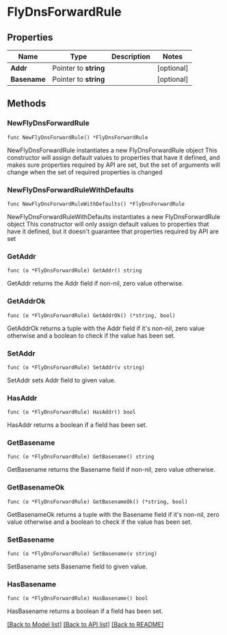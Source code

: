 # FlyDnsForwardRule

## Properties

Name | Type | Description | Notes
------------ | ------------- | ------------- | -------------
**Addr** | Pointer to **string** |  | [optional] 
**Basename** | Pointer to **string** |  | [optional] 

## Methods

### NewFlyDnsForwardRule

`func NewFlyDnsForwardRule() *FlyDnsForwardRule`

NewFlyDnsForwardRule instantiates a new FlyDnsForwardRule object
This constructor will assign default values to properties that have it defined,
and makes sure properties required by API are set, but the set of arguments
will change when the set of required properties is changed

### NewFlyDnsForwardRuleWithDefaults

`func NewFlyDnsForwardRuleWithDefaults() *FlyDnsForwardRule`

NewFlyDnsForwardRuleWithDefaults instantiates a new FlyDnsForwardRule object
This constructor will only assign default values to properties that have it defined,
but it doesn't guarantee that properties required by API are set

### GetAddr

`func (o *FlyDnsForwardRule) GetAddr() string`

GetAddr returns the Addr field if non-nil, zero value otherwise.

### GetAddrOk

`func (o *FlyDnsForwardRule) GetAddrOk() (*string, bool)`

GetAddrOk returns a tuple with the Addr field if it's non-nil, zero value otherwise
and a boolean to check if the value has been set.

### SetAddr

`func (o *FlyDnsForwardRule) SetAddr(v string)`

SetAddr sets Addr field to given value.

### HasAddr

`func (o *FlyDnsForwardRule) HasAddr() bool`

HasAddr returns a boolean if a field has been set.

### GetBasename

`func (o *FlyDnsForwardRule) GetBasename() string`

GetBasename returns the Basename field if non-nil, zero value otherwise.

### GetBasenameOk

`func (o *FlyDnsForwardRule) GetBasenameOk() (*string, bool)`

GetBasenameOk returns a tuple with the Basename field if it's non-nil, zero value otherwise
and a boolean to check if the value has been set.

### SetBasename

`func (o *FlyDnsForwardRule) SetBasename(v string)`

SetBasename sets Basename field to given value.

### HasBasename

`func (o *FlyDnsForwardRule) HasBasename() bool`

HasBasename returns a boolean if a field has been set.


[[Back to Model list]](../README.md#documentation-for-models) [[Back to API list]](../README.md#documentation-for-api-endpoints) [[Back to README]](../README.md)



